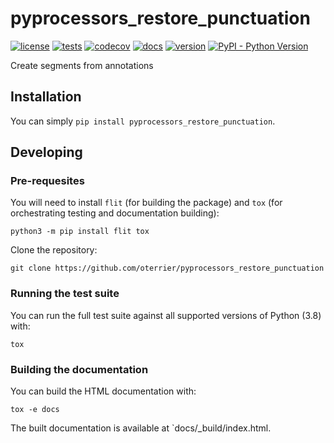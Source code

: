 # pyprocessors_restore_punctuation

[![license](https://img.shields.io/github/license/oterrier/pyprocessors_restore_punctuation)](https://github.com/oterrier/pyprocessors_restore_punctuation/blob/master/LICENSE)
[![tests](https://github.com/oterrier/pyprocessors_restore_punctuation/workflows/tests/badge.svg)](https://github.com/oterrier/pyprocessors_restore_punctuation/actions?query=workflow%3Atests)
[![codecov](https://img.shields.io/codecov/c/github/oterrier/pyprocessors_restore_punctuation)](https://codecov.io/gh/oterrier/pyprocessors_restore_punctuation)
[![docs](https://img.shields.io/readthedocs/pyprocessors_restore_punctuation)](https://pyprocessors_restore_punctuation.readthedocs.io)
[![version](https://img.shields.io/pypi/v/pyprocessors_restore_punctuation)](https://pypi.org/project/pyprocessors_restore_punctuation/)
[![PyPI - Python Version](https://img.shields.io/pypi/pyversions/pyprocessors_restore_punctuation)](https://pypi.org/project/pyprocessors_restore_punctuation/)

Create segments from annotations

## Installation

You can simply `pip install pyprocessors_restore_punctuation`.

## Developing

### Pre-requesites

You will need to install `flit` (for building the package) and `tox` (for orchestrating testing and documentation building):

```
python3 -m pip install flit tox
```

Clone the repository:

```
git clone https://github.com/oterrier/pyprocessors_restore_punctuation
```

### Running the test suite

You can run the full test suite against all supported versions of Python (3.8) with:

```
tox
```

### Building the documentation

You can build the HTML documentation with:

```
tox -e docs
```

The built documentation is available at `docs/_build/index.html.
